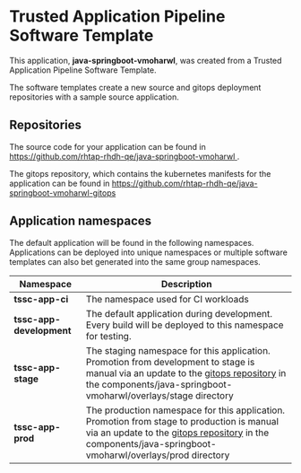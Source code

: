 # Trusted Application Pipeline Software Template

This application, **java-springboot-vmoharwl**, was created from a Trusted Application Pipeline Software Template.

The software templates create a new source and gitops deployment repositories with a sample source application. 

## Repositories

The source code for your application can be found in [https://github.com/rhtap-rhdh-qe/java-springboot-vmoharwl ](https://github.com/rhtap-rhdh-qe/java-springboot-vmoharwl ).
 
The gitops repository, which contains the kubernetes manifests for the application can be found in 
[https://github.com/rhtap-rhdh-qe/java-springboot-vmoharwl-gitops ](https://github.com/rhtap-rhdh-qe/java-springboot-vmoharwl-gitops ) 

## Application namespaces 

The default application will be found in the following namespaces. Applications can be deployed into unique namespaces or multiple software templates can also bet generated into the same group namespaces.  

|  Namespace   |  Description   |  
| -------- | -------- |
| **tssc-app-ci** | The namespace used for CI workloads |
| **tssc-app-development** | The default application during development. Every build will be deployed to this namespace for testing. |
| **tssc-app-stage** | The staging namespace for this application. Promotion from development to stage is manual via an update to the [gitops repository](https://github.com/rhtap-rhdh-qe/java-springboot-vmoharwl-gitops ) in the components/java-springboot-vmoharwl/overlays/stage directory |
| **tssc-app-prod** | The production namespace for this application. Promotion from stage to production is manual via an update to the [gitops repository](https://github.com/rhtap-rhdh-qe/java-springboot-vmoharwl-gitops ) in the components/java-springboot-vmoharwl/overlays/prod directory |